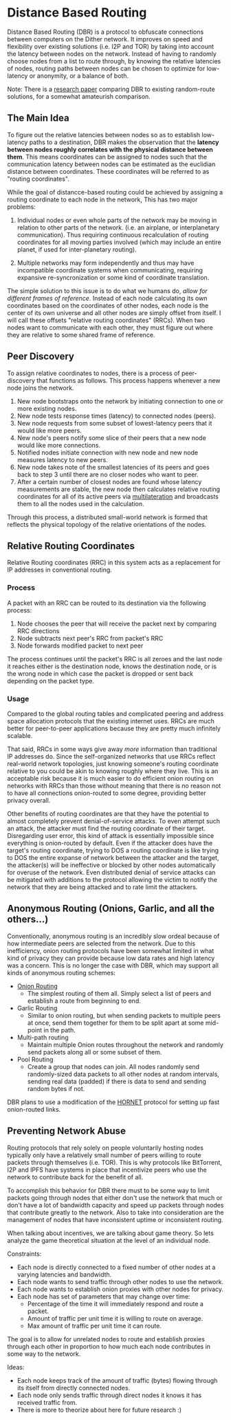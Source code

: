# Distance Based Routing

Distance Based Routing (DBR) is a protocol to obfuscate connections between computers on the Dither network. It improves on speed and flexibility over existing solutions (i.e. I2P and TOR) by taking into account the latency between nodes on the network. Instead of having to randomly choose nodes from a list to route through, by knowing the relative latencies of nodes, routing paths between nodes can be chosen to optimize for low-latency or anonymity, or a balance of both.

Note: There is a [research paper](https://www.dither.link/papers/distance-based-routing-whitepaper.pdf) comparing DBR to existing random-route solutions, for a somewhat amateurish comparison.

## The Main Idea

To figure out the relative latencies between nodes so as to establish low-latency paths to a destination, DBR makes the observation that the **latency between nodes roughly correlates with the physical distance between them**. This means coordinates can be assigned to nodes such that the communication latency between nodes can be estimated as the euclidian distance between coordinates. These coordinates will be referred to as "routing coordinates".

While the goal of distancce-based routing could be achieved by assigning a routing coordinate to each node in the network, This has two major problems: 

1. Individual nodes or even whole parts of the network may be moving in relation to other parts of the network. (i.e. an airplane, or interplanetary communication). Thus requiring continuous recalculation of routing coordinates for all moving parties involved (which may include an entire planet, if used for inter-planetary routing).

2. Multiple networks may form independently and thus may have incompatible coordinate systems when communicating, requiring expansive re-syncronization or some kind of coordinate translation.

The simple solution to this issue is to do what we humans do, *allow for different frames of reference*. Instead of each node calculating its own coordinates based on the coordinates of other nodes, each node is the center of its own universe and all other nodes are simply offset from itself. I will call these offsets "relative routing coordinates" (RRCs). When two nodes want to communicate with each other, they must figure out where they are relative to some shared frame of reference.

## Peer Discovery

To assign relative coordinates to nodes, there is a process of peer-discovery that functions as follows. This process happens whenever a new node joins the network.

1. New node bootstraps onto the network by initiating connection to one or more existing nodes.
2. New node tests response times (latency) to connected nodes (peers). 
3. New node requests from some subset of lowest-latency peers that it would like more peers.
4. New node's peers notify some slice of their peers that a new node would like more connections.
5. Notified nodes initiate connection with new node and new node measures latency to new peers.
6. New node takes note of the smallest latencies of its peers and goes back to step 3 until there are no closer nodes who want to peer.
7. After a certain number of closest nodes are found whose latency measurements are stable, the new node then calculates relative routing coordinates for all of its active peers via [multilateration](https://en.wikipedia.org/wiki/True-range_multilateration) and broadcasts them to all the nodes used in the calculation.

Through this process, a distributed small-world network is formed that reflects the physical topology of the relative orientations of the nodes.

## Relative Routing Coordinates

Relative Routing coordinates (RRC) in this system acts as a replacement for IP addresses in conventional routing.

### Process

A packet with an RRC can be routed to its destination via the following process:

1. Node chooses the peer that will receive the packet next by comparing RRC directions
2. Node subtracts next peer's RRC from packet's RRC
3. Node forwards modified packet to next peer

The process continues until the packet's RRC is all zeroes and the last node it reaches either is the destination node, knows the destination node, or is the wrong node in which case the packet is dropped or sent back depending on the packet type.

### Usage

Compared to the global routing tables and complicated peering and address space allocation protocols that the existing internet uses. RRCs are much better for peer-to-peer applications because they are pretty much infinitely scalable. 

That said, RRCs in some ways give away *more* information than traditional IP addresses do. Since the self-organized networks that use RRCs reflect real-world network topologies, just knowing someone's routing coordinate relative to you could be akin to knowing roughly where they live. This is an acceptable risk because it is much easier to do efficient onion routing on networks with RRCs than those without meaning that there is no reason not to have all connections onion-routed to some degree, providing better privacy overall.

Other benefits of routing coordinates are that they have the potential to almost completely prevent denial-of-service attacks. To even attempt such an attack, the attacker must find the routing coordinate of their target. Disregarding user error, this kind of attack is essentially impossible since everything is onion-routed by default. Even if the attacker does have the target's routing coordinate, trying to DOS a routing coordinate is like trying to DOS the entire expanse of network between the attacker and the target, the attacker(s) will be ineffective or blocked by other nodes automatically for overuse of the network. Even distributed denial of service attacks can be mitigated with additions to the protocol allowing the victim to notify the network that they are being attacked and to rate limit the attackers.

## Anonymous Routing (Onions, Garlic, and all the others...)

Conventionally, anonymous routing is an incredibly slow ordeal because of how intermediate peers are selected from the network. Due to this inefficiency, onion routing protocols have been somewhat limited in what kind of privacy they can provide because low data rates and high latency was a concern. This is no longer the case with DBR, which may support all kinds of anonymous routing schemes:

 - [Onion Routing](https://en.wikipedia.org/wiki/Onion_routing)
   - The simplest routing of them all. Simply select a list of peers and establish a route from beginning to end.
 - Garlic Routing
   - Similar to onion routing, but when sending packets to multiple peers at once, send them together for them to be split apart at some mid-point in the path.
 - Multi-path routing
   - Maintain multiple Onion routes throughout the network and randomly send packets along all or some subset of them.
 - Pool Routing
   - Create a group that nodes can join. All nodes randomly send randomly-sized data packets to all other nodes at random intervals, sending real data (padded) if there is data to send and sending random bytes if not.

DBR plans to use a modification of the [HORNET](https://arxiv.org/abs/1507.05724v3) protocol for setting up fast onion-routed links.

## Preventing Network Abuse

Routing protocols that rely solely on people voluntarily hosting nodes typically only have a relatively small number of peers willing to route packets through themselves (i.e. TOR). This is why protocols like BitTorrent, I2P and IPFS have systems in place that incentivize peers who use the network to contribute back for the benefit of all.

To accomplish this behavior for DBR there must to be some way to limit packets going through nodes that either don't use the network that much or don't have a lot of bandwidth capacity and speed up packets through nodes that contribute greatly to the network. Also to take into consideration are the management of nodes that have inconsistent uptime or inconsistent routing.

When talking about incentives, we are talking about game theory. So lets analyze the game theoretical situation at the level of an individual node.

Constraints:
 - Each node is directly connected to a fixed number of other nodes at a varying latencies and bandwidth.
 - Each node wants to send traffic through other nodes to use the network.
 - Each node wants to establish onion proxies with other nodes for privacy.
 - Each node has set of parameters that may change over time:
   - Percentage of the time it will immediately respond and route a packet.
   - Amount of traffic per unit time it is willing to route on average.
   - Max amount of traffic per unit time it can route.

The goal is to allow for unrelated nodes to route and establish proxies through each other in proportion to how much each node contributes in some way to the network.

Ideas:
 - Each node keeps track of the amount of traffic (bytes) flowing through its itself from directly connected nodes.
 - Each node only sends traffic through direct nodes it knows it has received traffic from.
 - There is more to theorize about here for future research :)

